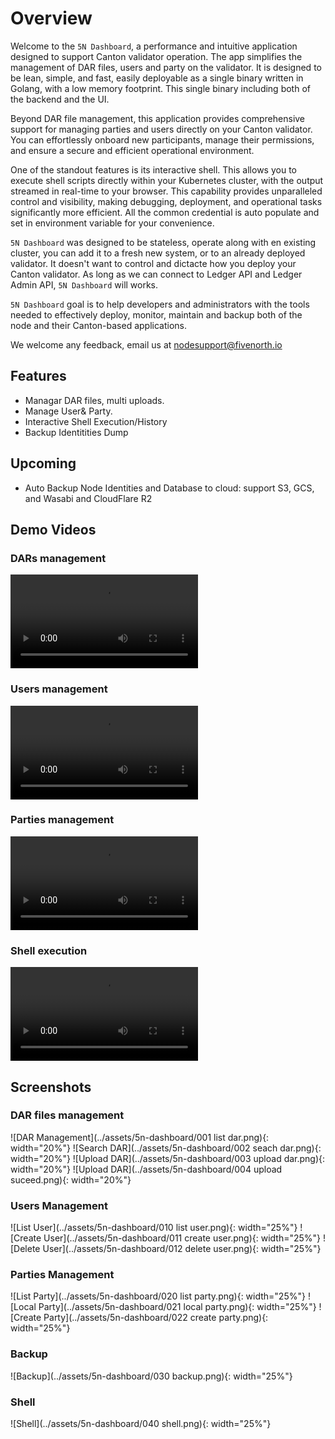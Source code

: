 # Overview

Welcome to the `5N Dashboard`, a performance and intuitive application designed to support Canton validator operation. The app simplifies the management of DAR files, users and party on the validator. It is designed to be lean, simple, and fast, easily deployable as a single binary written in Golang, with a low memory footprint. This single binary including both of the backend and the UI.

Beyond DAR file management, this application provides comprehensive support for managing parties and users directly on your Canton validator. You can effortlessly onboard new participants, manage their permissions, and ensure a secure and efficient operational environment.

One of the standout features is its interactive shell. This allows you to execute shell scripts directly within your Kubernetes cluster, with the output streamed in real-time to your browser. This capability provides unparalleled control and visibility, making debugging, deployment, and operational tasks significantly more efficient. All the common credential is auto populate and set in environment variable for your convenience.

`5N Dashboard` was designed to be stateless, operate along with en existing cluster, you can add it to a fresh new system, or to an already deployed validator. It doesn't want to control and dictacte how you deploy your Canton validator. As long as we can connect to Ledger API and Ledger Admin API, `5N Dashboard` will works.

`5N Dashboard` goal is to help developers and administrators with the tools needed to effectively deploy, monitor, maintain and backup both of the node and their Canton-based applications.

We welcome any feedback, email us at nodesupport@fivenorth.io

## Features

- Managar DAR files, multi uploads.
- Manage User&amp; Party.
- Interactive Shell Execution/History
- Backup Identitities Dump

## Upcoming 

- Auto Backup Node Identities and Database to cloud: support S3, GCS, and Wasabi and CloudFlare R2

## Demo Videos

### DARs management

<video controls>
  <source src="/assets/5n-dashboard/dar-management.mp4" type="video/mp4">
  Your browser does not support the video tag.
</video>

### Users management

<video controls>
  <source src="/assets/5n-dashboard/manage-user.mp4" type="video/mp4">
  Your browser does not support the video tag.
</video>

### Parties management

<video controls>
  <source src="/assets/5n-dashboard/2025-06-27 00-04-28.mp4" type="video/mp4">
  Your browser does not support the video tag.
</video>

### Shell execution

<video controls>
  <source src="/assets/5n-dashboard/2025-06-27 00-17-44.mp4" type="video/mp4">
  Your browser does not support the video tag.
</video>

## Screenshots

### DAR files management

![DAR Management](../assets/5n-dashboard/001 list dar.png){: width="20%"} ![Search DAR](../assets/5n-dashboard/002 seach dar.png){: width="20%"} ![Upload DAR](../assets/5n-dashboard/003 upload dar.png){: width="20%"} ![Upload DAR](../assets/5n-dashboard/004 upload suceed.png){: width="20%"}

### Users Management
![List User](../assets/5n-dashboard/010 list user.png){: width="25%"} ![Create User](../assets/5n-dashboard/011 create user.png){: width="25%"} ![Delete User](../assets/5n-dashboard/012 delete user.png){: width="25%"}


### Parties Management

![List Party](../assets/5n-dashboard/020 list party.png){: width="25%"} ![Local Party](../assets/5n-dashboard/021 local party.png){: width="25%"} ![Create Party](../assets/5n-dashboard/022 create party.png){: width="25%"} 

### Backup

![Backup](../assets/5n-dashboard/030 backup.png){: width="25%"}

### Shell

![Shell](../assets/5n-dashboard/040 shell.png){: width="25%"}



